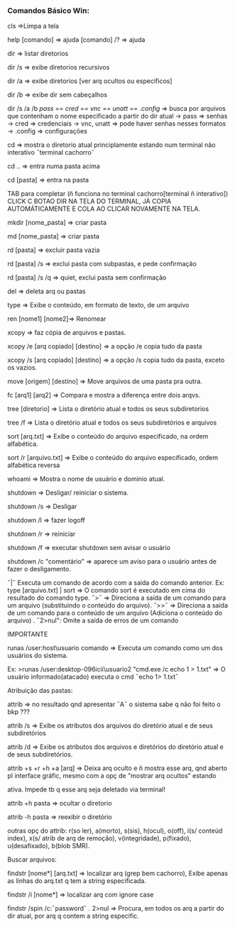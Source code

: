 ### Comandos Básico Win:

cls ⇒Limpa a tela

help [comando] ⇒ ajuda [comando] /? ⇒ ajuda

dir  ⇒ listar diretorios

dir /s ⇒ exibe diretorios recursivos

dir /a ⇒ exibe diretorios [ver arq ocultos ou especificos]

dir /b ⇒ exibe dir sem cabeçalhos

dir /s /a /b *pass* == *cred* == *vnc* == *unatt* == *.config*  ⇒ busca por arquivos que contenham o nome especificado a partir do dir atual
→ pass ⇒ senhas
   → cred ⇒ credenciais
   → vnc, unatt ⇒ pode haver senhas nesses formatos
   → .config ⇒ configurações

cd ⇒ mostra o diretorio atual principlamente estando num terminal não interativo ˝terminal cachorro˝

cd .. ⇒ entra numa pasta acima

cd [pasta] ⇒ entra na pasta

TAB para completar (ñ funciona no terminal cachorro[terminal ñ interativo])
CLICK C BOTAO DIR NA TELA DO TERMINAL, JÁ COPIA AUTOMÁTICAMENTE E COLA AO CLICAR NOVAMENTE NA TELA.

mkdir [nome_pasta] ⇒ criar pasta

md [nome_pasta] ⇒ criar pasta

rd [pasta] ⇒ excluir pasta vazia

rd [pasta] /s ⇒ exclui pasta com subpastas, e pede confirmação

rd [pasta] /s /q ⇒ quiet, exclui pasta sem confirmação

del ⇒ deleta arq ou pastas

type ⇒ Exibe o conteúdo, em formato de texto, de um arquivo

ren [nome1] [nome2]⇒ Renomear

xcopy ⇒ faz cópia de arquivos e pastas.

xcopy /e [arq copiado] [destino] ⇒ a opção /e copia tudo da pasta

xcopy /s [arq copiado] [destino] ⇒ a opção /s copia tudo da pasta, exceto os vazios.

move [origem] [destino] ⇒ Move arquivos de uma pasta pra outra.

fc [arq1] [arq2] ⇒ Compara e mostra a diferença entre dois arqvs.

tree [diretorio] ⇒ Lista o diretório atual e todos os seus subdiretorios

tree /f ⇒ Lista o diretório atual e todos os seus subdiretórios e arquivos

sort [arq.txt] ⇒ Exibe o conteúdo do arquivo especificado, na ordem alfabética.

sort /r [arquivo.txt] ⇒ Exibe o conteúdo do arquivo especificado, ordem alfabética reversa 

whoami ⇒ Mostra o nome de usuário e domínio atual.

shutdown ⇒ Desligar/ reiniciar o sistema.

shutdown /s ⇒ Desligar

shutdown /l ⇒ fazer logoff

shutdown /r ⇒ reiniciar

shutdown /f ⇒ executar shutdown sem avisar o usuário

shutdown /c "comentário" ⇒ aparece um aviso para o usuário antes de fazer o desligamento.

˝|˝ Executa um comando de acordo com a saída do comando anterior.
	Ex: type [arquivo.txt] | sort ⇒ O comando sort é executado em cima do resultado do comando type.
˝>˝ ⇒ Direciona a saída de um comando para um arquivo (substituindo o conteúdo do arquivo).
˝>>˝ ⇒ Direciona a saída de um comando para o conteúdo de um arquivo (Adiciona o conteúdo do arquivo) .
˝2>nul": Omite a saída de erros de um comando

IMPORTANTE

runas /user:host\usuario comando ⇒ Executa um comando como um dos usuários do sistema.

Ex: >runas /user:desktop-096icii\usuario2 "cmd.exe /c echo 1 > 1.txt" ⇒ O usuário informado(atacado) executa o cmd ˝echo 1> 1.txt˝

Atribuição das pastas:

attrib ⇒ no resultado qnd apresentar ˝A˝ o sistema sabe q não foi feito o bkp ???

attrib /s ⇒ Exibe os atributos dos arquivos do diretório atual e de seus subdiretórios

attrib /d ⇒ Exibe os atributos dos arquivos e diretórios do diretório atual e de seus subdiretórios.

attrib +s +r +h +a [arq] ⇒ Deixa arq oculto e ñ mostra esse arq, qnd aberto pl interface gráfic, mesmo com a opç de "mostrar arq ocultos" estando 

ativa. Impede tb q esse arq seja deletado via terminal!

attrib +h pasta => ocultar o diretorio

attrib -h pasta => reexibir o diretório

outras opç do attrib: r(so ler), a(morto), s(sis), h(ocul), o(off), i(s/ conteúd index), x(s/ atrib de arq de remoção), v(integridade), p(fixado), u(desafixado), b(blob SMR).
     

Buscar arquivos:

findstr [nome*] [arq.txt] ⇒ localizar arq (grep bem cachorro), Exibe apenas as linhas do arq.txt q tem a string especificada.

findstr /i [nome*] ⇒ localizar arq com ignore case

findstr /spin /c:˝password˝ *.* 2>nul ⇒ Procura, em todos os arq a partir do dir atual, por arq q contem a string especific.

